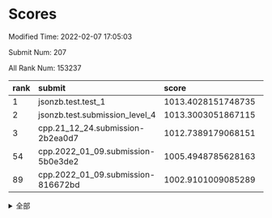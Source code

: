 # Scores

Modified Time: 2022-02-07 17:05:03

Submit Num: 207

All Rank Num: 153237

| rank |               submit               |       score        |       sigma        | pk_num |
| :--- | :--------------------------------- | :----------------- | :----------------- | :----- |
| 1    | jsonzb.test.test_1                 | 1013.4028151748735 | 0.8334633511382874 | 2961   |
| 2    | jsonzb.test.submission_level_4     | 1013.3003051867115 | 0.7846059176797102 | 2957   |
| 3    | cpp.21_12_24.submission-2b2ea0d7   | 1012.7389179068151 | 0.7870250650135024 | 2959   |
| 54   | cpp.2022_01_09.submission-5b0e3de2 | 1005.4948785628163 | 0.7191938379823485 | 2959   |
| 89   | cpp.2022_01_09.submission-816672bd | 1002.9101009085289 | 0.7148314145674809 | 2964   |


<details>
<summary>全部</summary>

| rank |                 submit                 |       score        |       sigma        | pk_num |
| :--- | :------------------------------------- | :----------------- | :----------------- | :----- |
| 1    | jsonzb.test.test_1                     | 1013.4028151748735 | 0.8334633511382874 | 2961   |
| 2    | jsonzb.test.submission_level_4         | 1013.3003051867115 | 0.7846059176797102 | 2957   |
| 3    | cpp.21_12_24.submission-2b2ea0d7       | 1012.7389179068151 | 0.7870250650135024 | 2959   |
| 4    | gobigger.level_3.submission_level_3_18 | 1011.939637800046  | 0.7851434586696928 | 2961   |
| 5    | gobigger.level_3.submission_level_3_30 | 1011.3073545734499 | 0.8006519887387205 | 2962   |
| 6    | gobigger.level_3.submission_level_3_29 | 1011.1136622667944 | 0.7752396934005173 | 2960   |
| 7    | gobigger.level_3.submission_level_3_25 | 1010.9056036229795 | 0.7826481022853479 | 2958   |
| 8    | gobigger.level_3.submission_level_3_24 | 1010.6627442172475 | 0.7700406818713981 | 2959   |
| 9    | gobigger.level_3.submission_level_3_8  | 1010.5679186157655 | 0.7686885891577846 | 2955   |
| 10   | gobigger.level_3.submission_level_3_46 | 1010.5178872802823 | 0.7501711575827678 | 2955   |
| 11   | gobigger.level_3.submission_level_3_45 | 1010.4735798942115 | 0.7630351371283411 | 2957   |
| 12   | gobigger.level_3.submission_level_3_20 | 1010.45389992665   | 0.7597364234898358 | 2963   |
| 13   | gobigger.level_3.submission_level_3_33 | 1010.451381340155  | 0.7664883061971243 | 2962   |
| 14   | gobigger.level_3.submission_level_3_5  | 1010.3438077069013 | 0.7676374284172489 | 2960   |
| 15   | gobigger.level_3.submission_level_3_14 | 1010.325178221351  | 0.7466831881259925 | 2962   |
| 16   | gobigger.level_3.submission_level_3_48 | 1010.2975195816248 | 0.7572556286512526 | 2963   |
| 17   | gobigger.level_3.submission_level_3_9  | 1010.2174178695136 | 0.7366211812907663 | 2959   |
| 18   | gobigger.level_3.submission_level_3_1  | 1010.2091932731727 | 0.7615947517567522 | 2958   |
| 19   | gobigger.level_3.submission_level_3_36 | 1010.1831348803306 | 0.7487831891110254 | 2961   |
| 20   | gobigger.level_3.submission_level_3_35 | 1010.1388731952558 | 0.7629144812109021 | 2957   |
| 21   | gobigger.level_3.submission_level_3_23 | 1010.1151798912354 | 0.7591057660351794 | 2959   |
| 22   | gobigger.level_3.submission_level_3_27 | 1010.0643677495965 | 0.7472040309147496 | 2957   |
| 23   | gobigger.level_3.submission_level_3_31 | 1010.0175545257978 | 0.7926209503431856 | 2961   |
| 24   | gobigger.level_3.submission_level_3_7  | 1010.0136343262815 | 0.7526088074135561 | 2959   |
| 25   | gobigger.level_3.submission_level_3_13 | 1010.0018887577127 | 0.7397116545790994 | 2964   |
| 26   | gobigger.level_3.submission_level_3_32 | 1009.8617719583357 | 0.7573914821949167 | 2964   |
| 27   | gobigger.level_3.submission_level_3_37 | 1009.8492542154634 | 0.7501512192646258 | 2961   |
| 28   | gobigger.level_3.submission_level_3_10 | 1009.7352877610127 | 0.7345987577178112 | 2960   |
| 29   | gobigger.level_3.submission_level_3_19 | 1009.6787334934155 | 0.7748909842461693 | 2965   |
| 30   | gobigger.level_3.submission_level_3_22 | 1009.6491806277951 | 0.7843780415381797 | 2962   |
| 31   | gobigger.level_3.submission_level_3_34 | 1009.633495967965  | 0.764233391280167  | 2964   |
| 32   | gobigger.level_3.submission_level_3_42 | 1009.5988904302793 | 0.7386593469021041 | 2960   |
| 33   | gobigger.level_3.submission_level_3_15 | 1009.5863841052585 | 0.7565982356497771 | 2963   |
| 34   | gobigger.level_3.submission_level_3_39 | 1009.5563020277526 | 0.7610723988138214 | 2956   |
| 35   | gobigger.level_3.submission_level_3_2  | 1009.5322065945008 | 0.7688708342906341 | 2959   |
| 36   | gobigger.level_3.submission_level_3_49 | 1009.5070693606388 | 0.7372212942523679 | 2963   |
| 37   | gobigger.level_3.submission_level_3_11 | 1009.4905068110962 | 0.7727851286190784 | 2961   |
| 38   | gobigger.level_3.submission_level_3_26 | 1009.4561416023193 | 0.7503012865603704 | 2963   |
| 39   | gobigger.level_3.submission_level_3_4  | 1009.3638460617371 | 0.7625123252601848 | 2963   |
| 40   | gobigger.level_3.submission_level_3_38 | 1009.3468420653644 | 0.7646708642223565 | 2963   |
| 41   | gobigger.level_3.submission_level_3_0  | 1009.3423070390555 | 0.7358641121048282 | 2961   |
| 42   | gobigger.level_3.submission_level_3_3  | 1009.3412618376278 | 0.7485022221350341 | 2955   |
| 43   | gobigger.level_3.submission_level_3_16 | 1009.3187916082654 | 0.7304169442229768 | 2962   |
| 44   | gobigger.level_3.submission_level_3_44 | 1009.2449788609812 | 0.7476072309288573 | 2964   |
| 45   | gobigger.level_3.submission_level_3_43 | 1009.1700191215951 | 0.7499547035013837 | 2965   |
| 46   | gobigger.level_3.submission_level_3_6  | 1009.0409633178189 | 0.7328679270439138 | 2964   |
| 47   | gobigger.level_3.submission_level_3_47 | 1008.9479921531275 | 0.7507723066080008 | 2959   |
| 48   | gobigger.level_3.submission_level_3_40 | 1008.9010752917396 | 0.7380310478759439 | 2971   |
| 49   | gobigger.level_3.submission_level_3_17 | 1008.634146311136  | 0.7289393746841181 | 2964   |
| 50   | gobigger.level_3.submission_level_3_28 | 1008.596399375425  | 0.734094566475586  | 2963   |
| 51   | gobigger.level_3.submission_level_3_12 | 1008.4544671822663 | 0.7521328699691542 | 2967   |
| 52   | gobigger.level_3.submission_level_3_41 | 1008.2777427209783 | 0.7433723086173987 | 2963   |
| 53   | gobigger.level_3.submission_level_3_21 | 1008.2280078569365 | 0.7331205637800238 | 2965   |
| 54   | cpp.2022_01_09.submission-5b0e3de2     | 1005.4948785628163 | 0.7191938379823485 | 2959   |
| 55   | gobigger.level_1.submission_level_1_34 | 1004.6327040782548 | 0.717716017324045  | 2960   |
| 56   | gobigger.level_1.submission_level_1_2  | 1004.6067716500331 | 0.7244870577357267 | 2965   |
| 57   | gobigger.level_1.submission_level_1_12 | 1004.499416195077  | 0.7246504023702836 | 2966   |
| 58   | gobigger.level_1.submission_level_1_44 | 1004.3994304878363 | 0.7143922204274182 | 2959   |
| 59   | gobigger.level_1.submission_level_1_29 | 1004.3524831003241 | 0.7183195422579826 | 2960   |
| 60   | gobigger.level_1.submission_level_1_39 | 1004.3017927981774 | 0.7208762198551616 | 2958   |
| 61   | gobigger.level_1.submission_level_1_21 | 1004.2913146238496 | 0.7176767283859008 | 2963   |
| 62   | gobigger.level_1.submission_level_1_1  | 1004.2183694111524 | 0.7238872744561915 | 2962   |
| 63   | gobigger.level_1.submission_level_1_26 | 1004.1092651431842 | 0.7143893032668687 | 2963   |
| 64   | gobigger.level_1.submission_level_1_25 | 1004.0833470222478 | 0.7177485525829876 | 2959   |
| 65   | gobigger.level_1.submission_level_1_15 | 1004.0520300268801 | 0.7152648392644396 | 2954   |
| 66   | gobigger.level_1.submission_level_1_11 | 1003.8928940259161 | 0.7143964563295816 | 2969   |
| 67   | gobigger.level_1.submission_level_1_38 | 1003.8128082468514 | 0.7263298964095118 | 2960   |
| 68   | gobigger.level_1.submission_level_1_13 | 1003.7452410260119 | 0.7039357890653564 | 2957   |
| 69   | gobigger.level_1.submission_level_1_8  | 1003.6969016557215 | 0.704106340496833  | 2963   |
| 70   | gobigger.level_1.submission_level_1_37 | 1003.5997024120991 | 0.7187381256596825 | 2962   |
| 71   | gobigger.level_1.submission_level_1_42 | 1003.4693814759003 | 0.7123734841594098 | 2958   |
| 72   | gobigger.level_1.submission_level_1_9  | 1003.4681893235578 | 0.7127154492013089 | 2959   |
| 73   | gobigger.level_1.submission_level_1_7  | 1003.4607668834656 | 0.7233570548131757 | 2968   |
| 74   | gobigger.level_1.submission_level_1_23 | 1003.4398506559444 | 0.7287377378231548 | 2962   |
| 75   | gobigger.level_1.submission_level_1_30 | 1003.3907259750098 | 0.7267546097956062 | 2965   |
| 76   | gobigger.level_1.submission_level_1_46 | 1003.3827679419517 | 0.7117138687628352 | 2961   |
| 77   | gobigger.level_1.submission_level_1_24 | 1003.3658310072735 | 0.7201776530678068 | 2962   |
| 78   | gobigger.level_1.submission_level_1_17 | 1003.3412211489175 | 0.7139724674757503 | 2956   |
| 79   | gobigger.level_1.submission_level_1_33 | 1003.3231341781761 | 0.7246967764182061 | 2962   |
| 80   | gobigger.level_1.submission_level_1_16 | 1003.3209733490708 | 0.7119837650207558 | 2966   |
| 81   | gobigger.level_1.submission_level_1_48 | 1003.2502850055712 | 0.7067952390543626 | 2961   |
| 82   | gobigger.level_1.submission_level_1_41 | 1003.2042822801629 | 0.7096336933122422 | 2959   |
| 83   | gobigger.level_1.submission_level_1_35 | 1003.1979876808357 | 0.7171807213270215 | 2964   |
| 84   | gobigger.level_1.submission_level_1_40 | 1003.1912164109764 | 0.7140656556311706 | 2958   |
| 85   | gobigger.level_1.submission_level_1_28 | 1003.1420525268843 | 0.7055079855160014 | 2960   |
| 86   | gobigger.level_1.submission_level_1_6  | 1003.0968328416883 | 0.7077169976290552 | 2960   |
| 87   | gobigger.level_1.submission_level_1_14 | 1003.0915417271132 | 0.7133930494965102 | 2957   |
| 88   | gobigger.level_1.submission_level_1_22 | 1003.0089508073168 | 0.7150043493144115 | 2956   |
| 89   | cpp.2022_01_09.submission-816672bd     | 1002.9101009085289 | 0.7148314145674809 | 2964   |
| 90   | gobigger.level_1.submission_level_1_49 | 1002.8967876312371 | 0.7110285400810822 | 2959   |
| 91   | gobigger.level_1.submission_level_1_36 | 1002.8701113944186 | 0.716476130810752  | 2960   |
| 92   | gobigger.level_1.submission_level_1_20 | 1002.858684275021  | 0.7176874785903398 | 2962   |
| 93   | gobigger.level_1.submission_level_1_4  | 1002.8414805070817 | 0.7133761727538563 | 2963   |
| 94   | gobigger.level_1.submission_level_1_47 | 1002.77073471831   | 0.712249421582126  | 2959   |
| 95   | gobigger.level_1.submission_level_1_3  | 1002.6148965469997 | 0.7126654177976931 | 2962   |
| 96   | gobigger.level_1.submission_level_1_0  | 1002.5916253580526 | 0.7160673131914049 | 2962   |
| 97   | gobigger.level_1.submission_level_1_19 | 1002.5813733731222 | 0.7173720352177287 | 2964   |
| 98   | gobigger.level_1.submission_level_1_45 | 1002.5452663736377 | 0.7168658885534741 | 2964   |
| 99   | gobigger.level_1.submission_level_1_31 | 1002.4380773822708 | 0.7155162397014919 | 2961   |
| 100  | gobigger.level_1.submission_level_1_10 | 1002.4217817888167 | 0.709603538720092  | 2962   |
| 101  | gobigger.level_1.submission_level_1_18 | 1002.2526062060952 | 0.71565984260128   | 2961   |
| 102  | gobigger.level_1.submission_level_1_32 | 1002.1396445147567 | 0.7161273406520688 | 2960   |
| 103  | gobigger.level_1.submission_level_1_27 | 1001.9848413969665 | 0.7037667568193544 | 2961   |
| 104  | gobigger.level_1.submission_level_1_5  | 1001.8528916670563 | 0.7076457255759543 | 2955   |
| 105  | gobigger.level_1.submission_level_1_43 | 1001.6669209399358 | 0.7115634263625387 | 2964   |
| 106  | gobigger.random.submission_random_49   | 997.4009481697019  | 0.7098124560629198 | 2955   |
| 107  | gobigger.random.submission_random_24   | 997.3367393953728  | 0.718241828219109  | 2960   |
| 108  | gobigger.random.submission_random_26   | 997.29395753182    | 0.6998289278624944 | 2965   |
| 109  | gobigger.random.submission_random_37   | 997.1999003784048  | 0.7104486384604738 | 2961   |
| 110  | gobigger.random.submission_random_41   | 997.0793239134424  | 0.7208437935490641 | 2964   |
| 111  | gobigger.random.submission_random_38   | 996.9876389677418  | 0.7089796354684388 | 2960   |
| 112  | gobigger.random.submission_random_44   | 996.8865965230844  | 0.7071728826680925 | 2958   |
| 113  | gobigger.random.submission_random_35   | 996.8653050868076  | 0.7039304476978934 | 2963   |
| 114  | gobigger.random.submission_random_8    | 996.8164701440763  | 0.7153277142892485 | 2961   |
| 115  | gobigger.random.submission_random_6    | 996.6109700197044  | 0.7107943130654535 | 2964   |
| 116  | gobigger.random.submission_random_42   | 996.6040855828746  | 0.7129553055103669 | 2962   |
| 117  | gobigger.random.submission_random_21   | 996.5556793849855  | 0.7098265497441177 | 2964   |
| 118  | gobigger.random.submission_random_1    | 996.5152990912844  | 0.7211905054793087 | 2961   |
| 119  | gobigger.random.submission_random_20   | 996.4705380139196  | 0.7159830862747762 | 2961   |
| 120  | gobigger.random.submission_random_27   | 996.4152560746039  | 0.7203748738763915 | 2962   |
| 121  | gobigger.random.submission_random_40   | 996.4063466611912  | 0.7173819280402268 | 2962   |
| 122  | gobigger.random.submission_random_36   | 996.3673587525205  | 0.7102838570440261 | 2961   |
| 123  | gobigger.random.submission_random_31   | 996.3151213901791  | 0.6982684962000708 | 2965   |
| 124  | gobigger.random.submission_random_22   | 996.2903643048659  | 0.7198228287498651 | 2964   |
| 125  | gobigger.random.submission_random_25   | 996.2862617839132  | 0.6988330488176779 | 2960   |
| 126  | gobigger.random.submission_random_0    | 996.2605815163244  | 0.7051063111616163 | 2962   |
| 127  | gobigger.random.submission_random_28   | 996.2490090768275  | 0.6883171488389574 | 2960   |
| 128  | gobigger.random.submission_random_30   | 996.0952335870221  | 0.7115830309899032 | 2961   |
| 129  | gobigger.random.submission_random_48   | 995.9867661696135  | 0.7120745776481341 | 2964   |
| 130  | gobigger.random.submission_random_15   | 995.9263043290317  | 0.7187428602604464 | 2960   |
| 131  | gobigger.random.submission_random_39   | 995.8210073752649  | 0.7139509820496596 | 2967   |
| 132  | gobigger.random.submission_random_7    | 995.7294313023696  | 0.7125620447536203 | 2956   |
| 133  | gobigger.random.submission_random_32   | 995.7218765514315  | 0.7131776808015604 | 2961   |
| 134  | gobigger.random.submission_random_2    | 995.6799722071884  | 0.7252695555483785 | 2958   |
| 135  | gobigger.random.submission_random_23   | 995.6569885391805  | 0.7038140403051135 | 2959   |
| 136  | gobigger.random.submission_random_5    | 995.6562781656684  | 0.7082972361325345 | 2963   |
| 137  | gobigger.random.submission_random_47   | 995.5358722878241  | 0.7202986064571681 | 2958   |
| 138  | gobigger.random.submission_random_34   | 995.5257835039182  | 0.7103514697264287 | 2966   |
| 139  | gobigger.random.submission_random_33   | 995.479334488348   | 0.7067846738503175 | 2959   |
| 140  | gobigger.random.submission_random_13   | 995.4696089336912  | 0.7101710121382262 | 2960   |
| 141  | gobigger.random.submission_random_16   | 995.4301419793657  | 0.6968373379469789 | 2963   |
| 142  | gobigger.level_2.submission_level_2_31 | 995.4109223817345  | 0.7145283597210358 | 2959   |
| 143  | gobigger.random.submission_random_12   | 995.4035551106873  | 0.7099592466070914 | 2964   |
| 144  | gobigger.random.submission_random_17   | 995.3948353092427  | 0.7215786545297429 | 2965   |
| 145  | gobigger.random.submission_random_11   | 995.357037312148   | 0.7335417981009463 | 2959   |
| 146  | gobigger.random.submission_random_43   | 995.3395362786712  | 0.7154432089229368 | 2964   |
| 147  | gobigger.random.submission_random_45   | 995.3230428272243  | 0.7030782910462804 | 2955   |
| 148  | gobigger.random.submission_random_29   | 995.2281995106473  | 0.7064154332581825 | 2967   |
| 149  | gobigger.random.submission_random_3    | 995.1950030605193  | 0.7143950308167725 | 2959   |
| 150  | gobigger.random.submission_random_9    | 995.182907858247   | 0.7040431479585855 | 2958   |
| 151  | gobigger.random.submission_random_14   | 995.1003781428152  | 0.7234951144160113 | 2960   |
| 152  | gobigger.random.submission_random_18   | 994.9763526668573  | 0.7248209434666928 | 2961   |
| 153  | gobigger.random.submission_random_19   | 994.9351077483103  | 0.7076545438883336 | 2963   |
| 154  | gobigger.random.submission_random_4    | 994.8161774980214  | 0.7078044651174543 | 2958   |
| 155  | gobigger.random.submission_random_46   | 994.8134321000811  | 0.715505967703201  | 2965   |
| 156  | gobigger.random.submission_random_10   | 994.7427174309382  | 0.707563230189294  | 2959   |
| 157  | gobigger.level_2.submission_level_2_14 | 993.9100741490616  | 0.7219578573658756 | 2961   |
| 158  | gobigger.level_2.submission_level_2_44 | 993.8332310546824  | 0.7366485605395581 | 2960   |
| 159  | gobigger.level_2.submission_level_2_10 | 993.3172181984573  | 0.75535149492951   | 2960   |
| 160  | gobigger.level_2.submission_level_2_41 | 993.2396707349604  | 0.7284910508703285 | 2960   |
| 161  | gobigger.level_2.submission_level_2_1  | 993.080740807855   | 0.7333858367276729 | 2955   |
| 162  | gobigger.level_2.submission_level_2_38 | 992.9614759095376  | 0.7239029368029134 | 2960   |
| 163  | gobigger.level_2.submission_level_2_2  | 992.9015670973172  | 0.7479732769863373 | 2964   |
| 164  | gobigger.level_2.submission_level_2_45 | 992.8943213111403  | 0.7269329167040463 | 2961   |
| 165  | gobigger.level_2.submission_level_2_49 | 992.8556222124803  | 0.7259866926707036 | 2959   |
| 166  | gobigger.level_2.submission_level_2_19 | 992.8297070655011  | 0.7415338257624955 | 2964   |
| 167  | gobigger.level_2.submission_level_2_21 | 992.8271507923722  | 0.738256102658485  | 2958   |
| 168  | gobigger.level_2.submission_level_2_16 | 992.6857234903612  | 0.7420261168005163 | 2958   |
| 169  | gobigger.level_2.submission_level_2_23 | 992.5498311499915  | 0.7223124201161324 | 2962   |
| 170  | gobigger.level_2.submission_level_2_0  | 992.4441322416419  | 0.7471730499751613 | 2967   |
| 171  | gobigger.level_2.submission_level_2_8  | 992.4330077099569  | 0.7279037653937936 | 2965   |
| 172  | gobigger.level_2.submission_level_2_24 | 992.378393493367   | 0.7391534179971838 | 2956   |
| 173  | gobigger.level_2.submission_level_2_25 | 992.3552468606861  | 0.7471676306416701 | 2963   |
| 174  | gobigger.level_2.submission_level_2_5  | 992.336106394662   | 0.7580319708682357 | 2957   |
| 175  | gobigger.level_2.submission_level_2_6  | 992.3193803571094  | 0.7409733679242158 | 2955   |
| 176  | gobigger.level_2.submission_level_2_33 | 992.2855859632048  | 0.7465979534717389 | 2967   |
| 177  | gobigger.level_2.submission_level_2_4  | 992.2598281595248  | 0.7435434832733598 | 2961   |
| 178  | gobigger.level_2.submission_level_2_42 | 992.2110181286035  | 0.7527764563894802 | 2961   |
| 179  | gobigger.level_2.submission_level_2_11 | 992.2002437692973  | 0.7355556574283698 | 2961   |
| 180  | gobigger.level_2.submission_level_2_26 | 992.115496482328   | 0.7498288693644986 | 2955   |
| 181  | gobigger.level_2.submission_level_2_40 | 991.9750180499952  | 0.7522516622981672 | 2959   |
| 182  | gobigger.level_2.submission_level_2_15 | 991.92953756565    | 0.7562901030207981 | 2963   |
| 183  | gobigger.level_2.submission_level_2_17 | 991.8113427087865  | 0.7521398224507596 | 2956   |
| 184  | gobigger.level_2.submission_level_2_32 | 991.8005064784822  | 0.7374727260202106 | 2960   |
| 185  | gobigger.level_2.submission_level_2_13 | 991.7674518893358  | 0.7567819678528823 | 2954   |
| 186  | gobigger.level_2.submission_level_2_28 | 991.7605154782248  | 0.7428341652244851 | 2961   |
| 187  | gobigger.level_2.submission_level_2_36 | 991.7549765294583  | 0.7553471049304367 | 2960   |
| 188  | gobigger.level_2.submission_level_2_48 | 991.7529084492717  | 0.73800358698342   | 2961   |
| 189  | gobigger.level_2.submission_level_2_47 | 991.751252360162   | 0.7618623265541505 | 2961   |
| 190  | gobigger.level_2.submission_level_2_39 | 991.7022259373979  | 0.7515526017650815 | 2965   |
| 191  | gobigger.level_2.submission_level_2_30 | 991.6417768731571  | 0.743328881581877  | 2963   |
| 192  | gobigger.level_2.submission_level_2_12 | 991.6129658699093  | 0.7490915337462836 | 2963   |
| 193  | gobigger.level_2.submission_level_2_46 | 991.5352350850026  | 0.7414862530560808 | 2966   |
| 194  | gobigger.level_2.submission_level_2_7  | 991.5298246098752  | 0.7609582299913187 | 2963   |
| 195  | gobigger.level_2.submission_level_2_35 | 991.5181745345265  | 0.7613227374408295 | 2958   |
| 196  | gobigger.level_2.submission_level_2_3  | 991.471903122204   | 0.7592504646674423 | 2964   |
| 197  | gobigger.level_2.submission_level_2_22 | 991.3484703176676  | 0.7417366463570138 | 2958   |
| 198  | gobigger.level_2.submission_level_2_37 | 991.2561106305981  | 0.756442606784276  | 2963   |
| 199  | gobigger.level_2.submission_level_2_9  | 991.137158737929   | 0.736990567855981  | 2964   |
| 200  | gobigger.level_2.submission_level_2_27 | 991.1091230890758  | 0.7436354536590459 | 2963   |
| 201  | gobigger.level_2.submission_level_2_34 | 990.9146810995787  | 0.7595957589116233 | 2961   |
| 202  | gobigger.level_2.submission_level_2_43 | 990.837616451976   | 0.7485160856841658 | 2961   |
| 203  | gobigger.level_2.submission_level_2_29 | 990.8306953885012  | 0.7547063646530494 | 2963   |
| 204  | gobigger.level_2.submission_level_2_18 | 990.6454592173437  | 0.767194696302973  | 2958   |
| 205  | gobigger.level_2.submission_level_2_20 | 988.9107479145995  | 0.7725529843226323 | 2965   |
| 206  | gobigger.none.submission_none_0        | 976.5184456269445  | 1.4233424147358495 | 2960   |
| 207  | gobigger.none.submission_none_1        | 973.881709643852   | 1.7890482887944332 | 2967   |

</details>